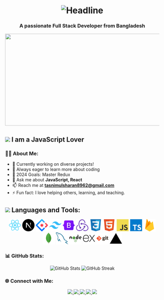 <h1 align="center">
  <img src="https://readme-typing-svg.herokuapp.com?font=Poppins&size=32&duration=3500&color=C9D1D1FF&center=true&width=600&lines=Hello+There!;I'm+Tasnimul+Alam;Full+Stack+Developer;Frontend+Developer;Web+Developer;Software+Engineer" alt="Headline" />
</h1>

<h3 align="center">A passionate Full Stack Developer from Bangladesh</h3>

<div align="center">
  <img src="https://media.giphy.com/media/dWesBcTLavkZuG35MI/giphy.gif" width="600" height="300" />
</div>

## <img src="https://media.giphy.com/media/WUlplcMpOCEmTGBtBW/giphy.gif" width="30"> I am a JavaScript Lover 

### 👨‍💻 About Me:
- 🔭 Currently working on diverse projects!
- 🌱 Always eager to learn more about coding
- 🎯 2024 Goals: Master Redux
- 💬 Ask me about **JavaScript, React**
- 📫 Reach me at **tasnimulsharan8962@gmail.com**
- ⚡ Fun fact: I love helping others, learning, and teaching.

## <img src="https://media.giphy.com/media/1ynCEtlgMPAeNAqdnu/giphy.gif" width="25"> Languages and Tools:

<p align="center">
  <img src="https://github.com/devicons/devicon/blob/master/icons/react/react-original.svg" title="React" alt="React" width="40" height="40"/>
  <img src="https://github.com/devicons/devicon/blob/master/icons/nextjs/nextjs-original.svg" title="Next.js" alt="Next.js" width="40" height="40"/>
  <img src="https://github.com/devicons/devicon/blob/master/icons/antdesign/antdesign-original.svg" title="Ant Design" alt="Ant Design" width="40" height="40"/>
  <img src="https://github.com/devicons/devicon/blob/master/icons/tailwindcss/tailwindcss-original.svg" title="Tailwind CSS" alt="Tailwind CSS" width="40" height="40"/>
  <img src="https://github.com/devicons/devicon/blob/master/icons/bootstrap/bootstrap-original.svg" title="Bootstrap" alt="Bootstrap" width="40" height="40"/>
  <img src="https://github.com/devicons/devicon/blob/master/icons/redux/redux-original.svg" title="Redux" alt="Redux" width="40" height="40"/>
  <img src="https://github.com/devicons/devicon/blob/master/icons/css3/css3-original.svg" title="CSS3" alt="CSS3" width="40" height="40"/>
  <img src="https://github.com/devicons/devicon/blob/master/icons/html5/html5-original.svg" title="HTML5" alt="HTML5" width="40" height="40"/>
  <img src="https://github.com/devicons/devicon/blob/master/icons/javascript/javascript-original.svg" title="JavaScript" alt="JavaScript" width="40" height="40"/>
  <img src="https://github.com/devicons/devicon/blob/master/icons/typescript/typescript-original.svg" title="TypeScript" alt="TypeScript" width="40" height="40"/>
  <img src="https://github.com/devicons/devicon/blob/master/icons/firebase/firebase-original.svg" title="Firebase" alt="Firebase" width="40" height="40"/>
  <img src="https://github.com/devicons/devicon/blob/master/icons/mongodb/mongodb-original.svg" title="MongoDB" alt="MongoDB" width="40" height="40"/>
  <img src="https://github.com/devicons/devicon/blob/master/icons/mysql/mysql-original.svg" title="MySQL" alt="MySQL" width="40" height="40"/>
  <img src="https://github.com/devicons/devicon/blob/master/icons/nodejs/nodejs-original-wordmark.svg" title="Node.js" alt="Node.js" width="40" height="40"/>
  <img src="https://github.com/devicons/devicon/blob/master/icons/express/express-original.svg" title="Express.js" alt="Express.js" width="40" height="40"/>
  <img src="https://github.com/devicons/devicon/blob/master/icons/git/git-original-wordmark.svg" title="Git" alt="Git" width="40" height="40"/>
  <img src="https://github.com/devicons/devicon/blob/master/icons/vercel/vercel-original.svg" title="Vercel" alt="Vercel" width="40" height="40"/>
</p>

### 📊 GitHub Stats:

<div align="center">
  <img src="https://github-readme-stats.vercel.app/api?username=Tasnimul-Sharan&show_icons=true&theme=radical" alt="GitHub Stats" />
  <img src="https://github-readme-streak-stats.herokuapp.com/?user=Tasnimul-Sharan&theme=radical" alt="GitHub Streak" />
</div>

### 🌐 Connect with Me:

<p align="center">
  <a href="https://www.facebook.com/tasnimul.sharan.397">
    <img src="https://img.shields.io/badge/Facebook-1877F2?style=for-the-badge&logo=facebook&logoColor=white" />
  </a>
  <a href="https://x.com/SharanTasnimul">
    <img src="https://img.shields.io/badge/X-1DA1F2?style=for-the-badge&logo=twitter&logoColor=white" />
  </a>
  <a href="https://github.com/Tasnimul-Sharan">
    <img src="https://img.shields.io/badge/GitHub-100000?style=for-the-badge&logo=github&logoColor=white" />
  </a>
  <a href="https://www.linkedin.com/in/tasnimul-alam/">
    <img src="https://img.shields.io/badge/LinkedIn-0077B5?style=for-the-badge&logo=linkedin&logoColor=white" />
  </a>
  <a href="mailto:tasnimulsharan8962@gmail.com">
    <img src="https://img.shields.io/badge/Gmail-D14836?style=for-the-badge&logo=gmail&logoColor=white" />
  </a>
</p>
